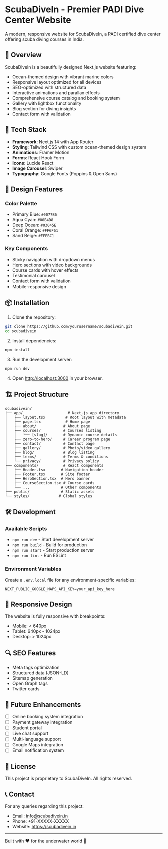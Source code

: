 # ScubaDiveIn - Premier PADI Dive Center Website

A modern, responsive website for ScubaDiveIn, a PADI certified dive center offering scuba diving courses in India.

## 🌊 Overview

ScubaDiveIn is a beautifully designed Next.js website featuring:
- Ocean-themed design with vibrant marine colors
- Responsive layout optimized for all devices
- SEO-optimized with structured data
- Interactive animations and parallax effects
- Comprehensive course catalog and booking system
- Gallery with lightbox functionality
- Blog section for diving insights
- Contact form with validation

## 🚀 Tech Stack

- **Framework**: Next.js 14 with App Router
- **Styling**: Tailwind CSS with custom ocean-themed design system
- **Animations**: Framer Motion
- **Forms**: React Hook Form
- **Icons**: Lucide React
- **Image Carousel**: Swiper
- **Typography**: Google Fonts (Poppins & Open Sans)

## 🎨 Design Features

### Color Palette
- Primary Blue: `#0077B6`
- Aqua Cyan: `#00B4D8`
- Deep Ocean: `#03045E`
- Coral Orange: `#FF6F61`
- Sand Beige: `#FFEBC1`

### Key Components
- Sticky navigation with dropdown menus
- Hero sections with video backgrounds
- Course cards with hover effects
- Testimonial carousel
- Contact form with validation
- Mobile-responsive design

## 📦 Installation

1. Clone the repository:
```bash
git clone https://github.com/yourusername/scubadivein.git
cd scubadivein
```

2. Install dependencies:
```bash
npm install
```

3. Run the development server:
```bash
npm run dev
```

4. Open [http://localhost:3000](http://localhost:3000) in your browser.

## 🏗️ Project Structure

```
scubadivein/
├── app/                    # Next.js app directory
│   ├── layout.tsx         # Root layout with metadata
│   ├── page.tsx           # Home page
│   ├── about/            # About page
│   ├── courses/          # Courses listing
│   │   └── [slug]/       # Dynamic course details
│   ├── zero-to-hero/     # Career program page
│   ├── contact/          # Contact page
│   ├── gallery/          # Photo/video gallery
│   ├── blog/             # Blog listing
│   ├── terms/            # Terms & conditions
│   └── privacy/          # Privacy policy
├── components/           # React components
│   ├── Header.tsx       # Navigation header
│   ├── Footer.tsx       # Site footer
│   ├── HeroSection.tsx  # Hero banner
│   ├── CourseSection.tsx # Course cards
│   └── ...              # Other components
├── public/              # Static assets
└── styles/             # Global styles
```

## 🛠️ Development

### Available Scripts

- `npm run dev` - Start development server
- `npm run build` - Build for production
- `npm run start` - Start production server
- `npm run lint` - Run ESLint

### Environment Variables

Create a `.env.local` file for any environment-specific variables:

```env
NEXT_PUBLIC_GOOGLE_MAPS_API_KEY=your_api_key_here
```

## 📱 Responsive Design

The website is fully responsive with breakpoints:
- Mobile: < 640px
- Tablet: 640px - 1024px
- Desktop: > 1024px

## 🔍 SEO Features

- Meta tags optimization
- Structured data (JSON-LD)
- Sitemap generation
- Open Graph tags
- Twitter cards

## 🚧 Future Enhancements

- [ ] Online booking system integration
- [ ] Payment gateway integration
- [ ] Student portal
- [ ] Live chat support
- [ ] Multi-language support
- [ ] Google Maps integration
- [ ] Email notification system

## 📄 License

This project is proprietary to ScubaDiveIn. All rights reserved.

## 📞 Contact

For any queries regarding this project:
- Email: info@scubadivein.in
- Phone: +91-XXXXX-XXXXX
- Website: https://scubadivein.in

---

Built with ❤️ for the underwater world 🌊 